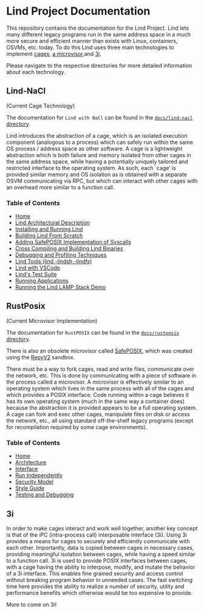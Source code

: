 # Lind Project Documentation

This repository contains the documentation for the Lind Project.  Lind lets
many different legacy programs run in the same address space in a much more
secure and efficient manner than exists with Linux, containers, OSVMs, etc.
today.  To do this Lind uses three main technologies to implement [cages](#lind-nacl), [a microvisor](#rustposix),and [3i](#3i).

Please navigate to the respective directories for more detailed information
about each technology.

## Lind-NaCl 
(Current Cage Technology)

The documentation for `Lind with NaCl` can be found in the [`docs/lind-nacl` directory](docs/Lind-NaCl/Home.md).

Lind introduces the  abstraction of a cage, which is an isolated execution 
component (analogous to a process) which can safely run within the same 
OS process / address space as other software.  A cage is a lightweight
abstraction which is both failure and memory isolated from other cages in
the same address space, while having a potentially uniquely tailored and
restricted interface to the operating system.  As such, each `cage’ is
provided similar memory and OS isolation as is obtained with a separate
OSVM communicating via RPC, but which can interact with other cages with an
overhead more similar to a function call.

### Table of Contents

* [Home](./docs/Lind-NaCl/Home.md)
* [Lind Architectural Description](./docs/Lind-NaCl/Lind-Architectural-Description.md)
* [Installing and Running Lind](./docs/Lind-NaCl/Installing-and-Running-Lind.md)
* [Building Lind From Scratch](./docs/Lind-NaCl/Building-Lind-From-Scratch.md)
* [Adding SafePOSIX Implementation of Syscalls](./docs/Lind-NaCl/Adding-SafePOSIX-Implementation-of-Syscalls.md)
* [Cross Compiling and Building Lind Binaries](./docs/Lind-NaCl/Cross-Compiling-and-Building-Lind-Binaries.md)
* [Debugging and Profiling Techniques](./docs/Lind-NaCl/Debugging-and-Profiling-Techniques.md)
* [Lind Tools (lind,-lindsh,-lindfs)](./docs/Lind-NaCl/Lind-Tools-(lind,-lindsh,-lindfs).md)
* [Lind with VSCode](./docs/Lind-NaCl/Lind-with-VSCode.md)
* [Lind's Test Suite](./docs/Lind-NaCl/Lind's-Test-Suite.md)
* [Running Applications](./docs/Lind-NaCl/Running-Applications.md)
* [Running the Lind LAMP Stack Demo](./docs/Lind-NaCl/Running-the-Lind-LAMP-Stack-Demo.md)

## RustPosix 
(Current Microvisor Implementation)

The documentation for `RustPOSIX` can be found in the [`docs/rustposix` directory](docs/RustPOSIX/Home.md).

There is also an obsolete microvisor called [SafePOSIX](https://github.com/Lind-Project/nacl_repy), which was created using the [RepyV2](https://github.com/SeattleTestbed/docs/blob/master/Programming/RepyV2Tutorial.md) sandbox.

There must be a way to fork cages, read and write files,
communicate over the network, etc.  This is done by communicating with a
piece of software in the process called a microvisor.  A microvisor is
effectively similar to an operating system which lives in the same process
with all of the cages and which provides a POSIX interface.  Code
running within a cage believes it has its own operating system (much in the
same way a container does) because the abstraction it is provided appears
to be a full operating system.  A cage can fork and exec other cages,
manipulate files on disk or access the network, etc., all using standard
off-the-shelf legacy programs (except for recompilation required by some 
cage environments).

### Table of Contents

* [Home](./docs/RustPOSIX/Home.md)
* [Architecture](./docs/RustPOSIX/Architecture.md)
* [Interface](./docs/RustPOSIX/Interface.md)
* [Run Independently](./docs/RustPOSIX/Run-Independently.md)
* [Security Model](./docs/RustPOSIX/Security-Model.md)
* [Style Guide](./docs/RustPOSIX/Style-Guide.md)
* [Testing and Debugging](./docs/RustPOSIX/Testing-and-Debugging.md)

## 3i

In order to make cages interact and work well together, another key concept
is that of the iPC (intra-process call) interposable interface (3i).  Using
3i provides a means for cages to securely and efficiently communicate with
each other.  Importantly, data is copied between cages in necessary cases,
providing meaningful isolation between cages, while having a speed similar
to a function call.  3i is used to provide POSIX interfaces between cages,
with a cage having the ability to interpose, modify, and mutate the
behavior of a 3i interface.  This enables fine grained security and access
control without breaking program behavior in unneeded cases.  The fast
switching time here provides the ability to realize a number of security,
utility and performance benefits which otherwise would be too expensive to
provide.  

More to come on 3i!